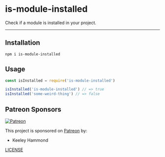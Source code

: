 # is-module-installed

Check if a module is installed in your project.

--------

## Installation

`npm i is-module-installed`

## Usage

```javascript
const isInstalled = require('is-module-installed')

isInstalled('is-module-installed') // => true
isInstalled('some-weird-thing') // => false
```

## Patreon Sponsors

[![Patreon](https://img.shields.io/badge/patreon-donate-yellow.svg)](https://www.patreon.com/zacanger)

This project is sponsored on [Patreon](https://www.patreon.com/zacanger) by:

* Keeley Hammond

[LICENSE](./LICENSE.md)
